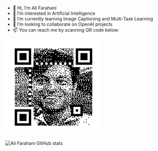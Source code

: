 - 👋 Hi, I’m Ali Farahani
- 👀 I’m interested in Artificial Intelligence
- 🌱 I’m currently learning Image Captioning and Multi-Task Learning
- 💞️ I’m looking to collaborate on OpenAI projects
- 📫 You can reach me by scanning QR code below:
<img src="https://github.com/a-m-farahani/a-m-farahani/blob/main/me_qr.png" height=300px/>

<br/>

![Ali Farahani GitHub stats](https://github-readme-stats.vercel.app/api?username=a-m-farahani&show_icons=true&theme=radical)


<!---
a-m-farahani/a-m-farahani is a ✨ special ✨ repository because its `README.md` (this file) appears on your GitHub profile.
You can click the Preview link to take a look at your changes.
--->
